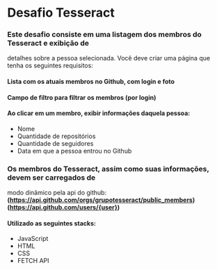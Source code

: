 # Desafio Tesseract

### Este desafio consiste em uma listagem dos membros do Tesseract e exibição de
detalhes sobre a pessoa selecionada. Você deve criar uma página que tenha os seguintes requisitos:
#### Lista com os atuais membros no Github, com login e foto
#### Campo de filtro para filtrar os membros (por login)
#### Ao clicar em um membro, exibir informações daquela pessoa:

* Nome
* Quantidade de repositórios
* Quantidade de seguidores
* Data em que a pessoa entrou no Github

### Os membros do Tesseract, assim como suas informações, devem ser carregados de
modo dinâmico pela api do github:
 **(https://api.github.com/orgs/grupotesseract/public_members)**
 **(https://api.github.com/users/{user})**

#### Utilizado as seguintes stacks:
* JavaScript
* HTML
* CSS
* FETCH API
